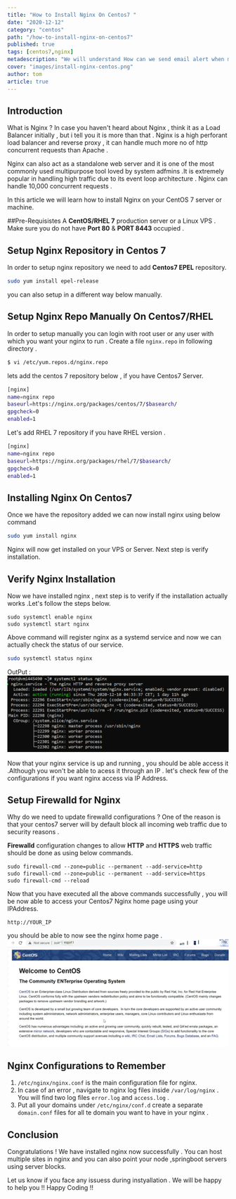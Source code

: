 ```yaml
---
title: "How to Install Nginx On Centos7 "
date: "2020-12-12"
category: "centos"
path: "/how-to-install-nginx-on-centos7"
published: true
tags: [centos7,nginx]
metadescription: "We will understand How can we send email alert when memory is too low in your linux systems.RAM is considered as one of the most important part of any system , especially when a system runs in production and you need to consistently monitor your RAM usage."
cover: "images/install-nginx-centos.png"
author: tom
article: true
---
```


## Introduction

What is Nginx ?
In case you haven't heard about Nginx , think it as a Load Balancer initially , but i tell you it is more than that .
Nginx is a high perforant load balancer and reverse proxy , it can handle much more no of http concurrent requests than Apache .

Nginx can also act as a standalone web server and it is one of the most commonly used multipurpose tool loved by system adfmins .It is extremely popular in handling high traffic due to its event loop architecture . Nginx can handle 10,000 concurrent requests .

In this article we will learn  how to install  Nginx on your CentOS 7 server or machine.


##Pre-Requisistes
A **CentOS/RHEL 7**  production server or a Linux VPS . Make sure you do not have **Port 80** & **PORT 8443** occupied .

## Setup Nginx Repository in Centos 7
In order to setup nginx repository we need to add **Centos7 EPEL** repository.
```bash
sudo yum install epel-release
```
you can also setup in a different way below manually.

## Setup Nginx Repo Manually On Centos7/RHEL

In order to setup manually you can login with root user or any user with which you want your nginx to run .
Create a file ```nginx.repo``` in following directory .

```bash
$ vi /etc/yum.repos.d/nginx.repo
```
lets add the centos 7 repository below , if you have Centos7 Server.

```bash
[nginx]
name=nginx repo
baseurl=https://nginx.org/packages/centos/7/$basearch/
gpgcheck=0
enabled=1
```
Let's add RHEL 7 repository if you have RHEL version .

```bash
[nginx]
name=nginx repo
baseurl=https://nginx.org/packages/rhel/7/$basearch/
gpgcheck=0
enabled=1
```

## Installing Nginx On Centos7
Once we have the repository added we can now install nginx using below command
```bash
sudo yum install nginx
```
Nginx will now get installed on your VPS or Server. Next step is verify installation.
## Verify Nginx Installation 
Now we have installed nginx , next step is to verify if the installation actually works .Let's follow the steps below.
```shell
sudo systemctl enable nginx
sudo systemctl start nginx
```
Above command will register nginx as a systemd service and now we can actually check the status of our service.
```bash
sudo systemctl status nginx
```
OutPut :
![nginx status active](images/nginx-status-active.PNG)

Now that your nginx service is up and running , you should be able access it .Although you won't be able to acess it through an IP . let's check few of the configurations if you want nginx access via IP Address.

## Setup Firewalld for Nginx 
Why do we need to update firewalld configurations ? One of the reason is that your centos7 server will by default block all incoming web traffic due to security reasons .

**Firewalld** configuration changes to allow **HTTP** and **HTTPS** web traffic should be done as using below commands.

```shell
sudo firewall-cmd --zone=public --permanent --add-service=http
sudo firewall-cmd --zone=public --permanent --add-service=https
sudo firewall-cmd --reload
```
Now that you have executed all the above commands successfully , you will be now able to access your Centos7 Nginx home page using your IPAddress.

```shell
http://YOUR_IP
```
you should be able to now see the nginx home page .
![nginx welcome page](images/welcome-page-nginx.png)
## Nginx Configurations to Remember
1. ```/etc/nginx/nginx.conf``` is the main configuration file for nginx.
2. In case of an error , navigate to nginx log files inside ```/var/log/nginx``` . You will find two log files ```error.log``` and ```access.log``` .
3. Put all your domains under ```/etc/nginx/conf.d``` create a separate ```domain.conf``` files for all te domain you want to have in your nginx .

## Conclusion
Congratulations ! We have installed nginx now successfully . 
You can host multiple sites in nginx and you can also point your node ,springboot servers using server blocks.

Let us know if you face any issuess during instyallation . We will be happy to help you !!
Happy Coding !!
